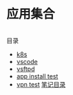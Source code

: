 # 应用集合

```

```

目录

- [k8s](./k8s/readme.md)
- [vscode](./vscode/readme.md)
- [vsftpd](./vsftpd/readme.md)
- [app install test](https://github.com/feng6917/app_test#app)
- [vpn test](./vpn/readme.md)
[笔记目录](../../README.md)
